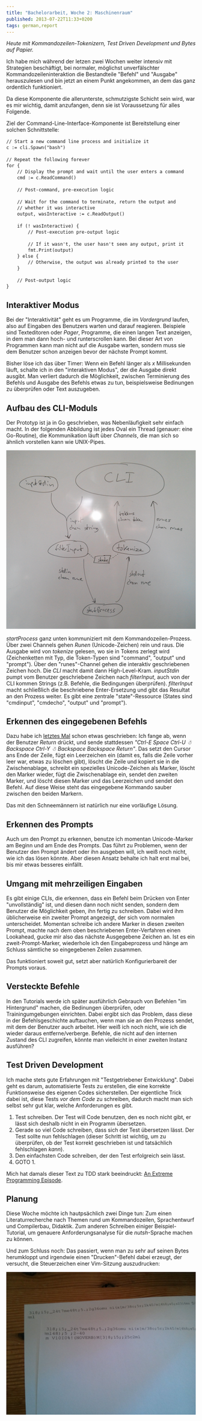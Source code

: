 ```yaml
---
title: "Bachelorarbeit, Woche 2: Maschinenraum"
published: 2013-07-22T11:33+0200
tags: german,report
---
```


*Heute mit Kommandozeilen-Tokenizern, Test Driven Development und Bytes auf Papier.*

Ich habe mich während der letzen zwei Wochen weiter intensiv mit Strategien beschäftigt, bei normaler, möglichst unverfälschter Kommandozeileninteraktion die Bestandteile "Befehl" und "Ausgabe" herauszulesen und bin jetzt an einem Punkt angekommen, an dem das ganz ordentlich funktioniert.

Da diese Komponente die allerunterste, schmutzigste Schicht sein wird, war es mir wichtig, damit anzufangen, denn sie ist Voraussetzung für alles Folgende.

Ziel der Command-Line-Interface-Komponente ist Bereitstellung einer solchen Schnittstelle:

    // Start a new command line process and initialize it
    c := cli.Spawn("bash")

    // Repeat the following forever
    for {
        // Display the prompt and wait until the user enters a command
        cmd := c.ReadCommand()

        // Post-command, pre-execution logic

        // Wait for the command to terminate, return the output and
        // whether it was interactive
        output, wasInteractive := c.ReadOutput()

        if (! wasInteractive) {
            // Post-execution pre-output logic

            // If it wasn't, the user hasn't seen any output, print it
            fmt.Print(output)
        } else {
            // Otherwise, the output was already printed to the user
        }

        // Post-output logic
    }

## Interaktiver Modus

Bei der "Interaktivität" geht es um Programme, die im *Vordergrund* laufen, also auf Eingaben des Benutzers warten und darauf reagieren. Beispiele sind Texteditoren oder *Pager*, Programme, die einen langen Text anzeigen, in dem man dann hoch- und runterscrollen kann. Bei dieser Art von Programmen kann man nicht auf die Ausgabe warten, sondern muss sie dem Benutzer schon anzeigen bevor der nächste Prompt kommt.

Bisher löse ich das über Timer: Wenn ein Befehl länger als *x* Millisekunden läuft, schalte ich in den "interaktiven Modus", der die Ausgabe direkt ausgibt. Man verliert dadurch die Möglichkeit, zwischen Terminierung des Befehls und Ausgabe des Befehls etwas zu tun, beispielsweise Bedinungen zu überprüfen oder Text auszugeben.

## Aufbau des CLI-Moduls

Der Prototyp ist ja in Go geschrieben, was Nebenläufigkeit sehr einfach macht. In der folgenden Abbildung ist jedes Oval ein Thread (genauer: eine Go-Routine), die Kommunikation läuft über *Channels*, die man sich so ähnlich vorstellen kann wie UNIX-Pipes.

![Aufbau des CLI-Moduls](ba-cli-aufbau.jpg)

*startProcess* ganz unten kommuniziert mit dem Kommandozeilen-Prozess. Über zwei Channels gehen *Runen* (Unicode-Zeichen) rein und raus. Die Ausgabe wird von *tokenize* gelesen, wo sie in Tokens zerlegt wird (Zeichenketten mit Typ, die Token-Typen sind "command", "output" und "prompt"). Über den "runes"-Channel gehen die interaktiv geschriebenen Zeichen hoch. Die *CLI* macht damit dann High-Level-Kram. *inputStdin* pumpt vom Benutzer geschriebene Zeichen nach *filterInput*, auch von der CLI kommen Strings (z.B. Befehle, die Bedingungen überprüfen). *filterInput* macht schließlich die beschriebene Enter-Ersetzung und gibt das Resultat an den Prozess weiter. Es gibt eine zentrale "state"-Ressource (States sind "cmdinput", "cmdecho", "output" und "prompt").

## Erkennen des eingegebenen Befehls

Dazu habe ich [letztes Mal](/bachelorarbeit-woche-0/) schon etwas geschrieben: Ich fange ab, wenn der Benutzer *Return* drückt, und sende stattdessen *"Ctrl-E Space Ctrl-U ☃ Backspace Ctrl-Y ☃ Backspace Backspace Return"*. Das setzt den Cursor ans Ende der Zeile, fügt ein Leerzeichen ein (damit es, falls die Zeile vorher leer war, etwas zu löschen gibt), löscht die Zeile und kopiert sie in die Zwischenablage, schreibt ein spezielles Unicode-Zeichen als Marker, löscht den Marker wieder, fügt die Zwischenablage ein, sendet den zweiten Marker, und löscht diesen Marker und das Leerzeichen und sendet den Befehl. Auf diese Weise steht das eingegebene Kommando sauber zwischen den beiden Markern.

Das mit den Schneemännern ist natürlich nur eine vorläufige Lösung.

## Erkennen des Prompts

Auch um den Prompt zu erkennen, benutze ich momentan Unicode-Marker am Beginn und am Ende des Prompts. Das führt zu Problemen, wenn der Benutzer den Prompt ändert oder ihn ausgeben will, ich weiß noch nicht, wie ich das lösen könnte. Aber diesen Ansatz behalte ich halt erst mal bei, bis mir etwas besseres einfällt.

## Umgang mit mehrzeiligen Eingaben

Es gibt einige CLIs, die erkennen, dass ein Befehl beim Drücken von Enter "unvollständig" ist, und diesen dann noch nicht senden, sondern dem Benutzer die Möglichkeit geben, ihn fertig zu schreiben. Dabei wird ihm üblicherweise ein zweiter Prompt angezeigt, der sich vom normalen unterscheidet. Momentan schreibe ich andere Marker in diesen zweiten Prompt, machte nach dem oben beschriebenen Enter-Verfahren einen Lookahead, gucke mir also das nächste Ausgegebene Zeichen an. Ist es ein zweit-Prompt-Marker, wiederhole ich den Eingabeprozess und hänge am Schluss sämtliche so eingegebenen Zeilen zusammen.

Das funktioniert soweit gut, setzt aber natürlich Konfigurierbareit der Prompts voraus.

## Versteckte Befehle

In den Tutorials werde ich später ausführlich Gebrauch von Befehlen "im Hintergrund" machen, die Bedinungen überprüfen, oder Trainingumgebungen einrichten. Dabei ergibt sich das Problem, dass diese in der Befehlsgeschichte auftauchen, wenn man sie an den Prozess sendet, mit dem der Benutzer auch arbeitet. Hier weiß ich noch nicht, wie ich die wieder daraus entferne/verberge. Befehle, die nicht auf den internen Zustand des CLI zugreifen, könnte man vielleicht in einer zweiten Instanz ausführen?

## Test Driven Development

Ich mache stets gute Erfahrungen mit "Testgetriebener Entwicklung". Dabei geht es darum, automatisierte Tests zu erstellen, die eine korrekte Funktionsweise des eigenen Codes sicherstellen. Der eigentliche Trick dabei ist, diese Tests *vor dem Code* zu schreiben, dadurch macht man sich selbst sehr gut klar, welche Anforderungen es gibt.

1. Test schreiben. Der Test will Code benutzen, den es noch nicht gibt, er lässt sich deshalb nicht in ein Programm übersetzen.
2. Gerade so viel Code schreiben, dass sich der Test übersetzen lässt. Der Test sollte nun fehlschlagen (dieser Schritt ist wichtig, um zu überprüfen, ob der Test korrekt geschrieben ist und tatsächlich fehlschlagen *kann*).
3. Den einfachsten Code schreiben, der den Test erfolgreich sein lässt.
4. GOTO 1.

Mich hat damals dieser Text zu TDD stark beeindruckt: [An Extreme Programming Episode](http://www.objectmentor.com/resources/articles/xpepisode.htm).

## Planung

Diese Woche möchte ich hautpsächlich zwei Dinge tun: Zum einen Literaturrecherche nach Themen rund um Kommandozeilen, Sprachentwurf und Compilerbau, Didaktik. Zum anderen Schreiben einiger Beispiel-Tutorial, um genauere Anforderungsanalyse für die *nutsh*-Sprache machen zu können.

Und zum Schluss noch: Das passiert, wenn man zu sehr auf seinen Bytes herumkloppt und irgendwie einen "Drucken"-Befehl dabei erzeugt, der versucht, die Steuerzeichen einer Vim-Sitzung auszudrucken:

![Bytes auf Papier!](ba-printout.jpg)
